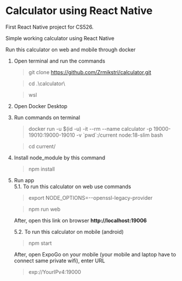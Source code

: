 # Calculator using React Native

First React Native project for CS526. 

Simple working calculator using React Native


Run this calculator on web and mobile through docker

1. Open terminal and run the commands
    >   git clone https://github.com/Zrmikstri/calculator.git  

    >   cd .\calculator\

    >   wsl

2. Open Docker Desktop 
3. Run commands on terminal
    > docker run -u $(id -u) -it --rm --name calculator -p 19000-19010:19000-19010 -v \`pwd`:/current node:18-slim bash

    > cd current/

4. Install node_module by this command
    > npm install

5. Run app      
    5.1. To run this calculator on web use commands
    > export NODE_OPTIONS=--openssl-legacy-provider

    > npm run web

    After, open this link on browser **http://localhost:19006**

    5.2. To run this calculator on mobile (android)
    >   npm start
    
    After, open ExpoGo on your mobile (your mobile and laptop have to connect same private wifi), enter URL
    > exp://YourIPv4:19000








